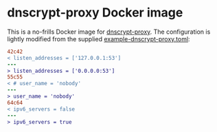 # dnscrypt-proxy Docker image

This is a no-frills Docker image for [dnscrypt-proxy](https://github.com/DNSCrypt/dnscrypt-proxy).
The configuration is lightly modified from the supplied [example-dnscrypt-proxy.toml](https://github.com/DNSCrypt/dnscrypt-proxy/blob/master/dnscrypt-proxy/example-dnscrypt-proxy.toml):

```diff
42c42
< listen_addresses = ['127.0.0.1:53']
---
> listen_addresses = ['0.0.0.0:53']
55c55
< # user_name = 'nobody'
---
> user_name = 'nobody'
64c64
< ipv6_servers = false
---
> ipv6_servers = true
```

